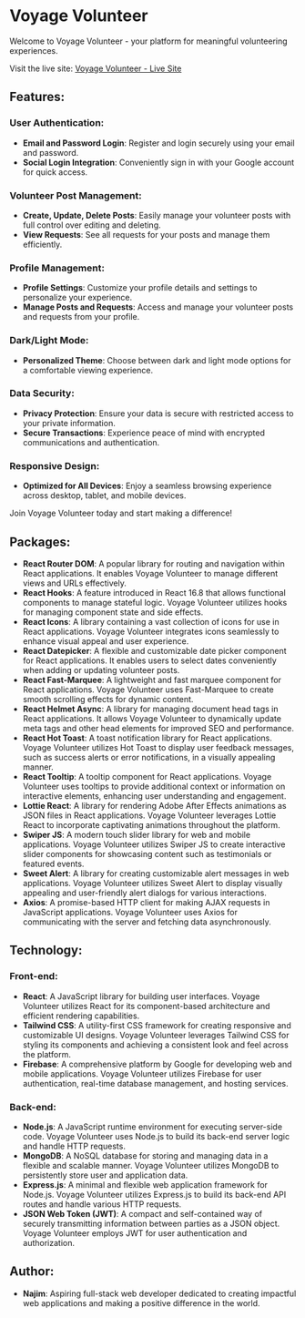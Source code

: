 # Voyage Volunteer

Welcome to Voyage Volunteer - your platform for meaningful volunteering experiences.

Visit the live site: [Voyage Volunteer - Live Site](https://voyage-volunteer.web.app/)

## Features:

### User Authentication:

- **Email and Password Login**: Register and login securely using your email and password.
- **Social Login Integration**: Conveniently sign in with your Google account for quick access.

### Volunteer Post Management:

- **Create, Update, Delete Posts**: Easily manage your volunteer posts with full control over editing and deleting.
- **View Requests**: See all requests for your posts and manage them efficiently.

### Profile Management:

- **Profile Settings**: Customize your profile details and settings to personalize your experience.
- **Manage Posts and Requests**: Access and manage your volunteer posts and requests from your profile.

### Dark/Light Mode:

- **Personalized Theme**: Choose between dark and light mode options for a comfortable viewing experience.

### Data Security:

- **Privacy Protection**: Ensure your data is secure with restricted access to your private information.
- **Secure Transactions**: Experience peace of mind with encrypted communications and authentication.

### Responsive Design:

- **Optimized for All Devices**: Enjoy a seamless browsing experience across desktop, tablet, and mobile devices.

Join Voyage Volunteer today and start making a difference!

## Packages:

- **React Router DOM**: A popular library for routing and navigation within React applications. It enables Voyage Volunteer to manage different views and URLs effectively.
- **React Hooks**: A feature introduced in React 16.8 that allows functional components to manage stateful logic. Voyage Volunteer utilizes hooks for managing component state and side effects.
- **React Icons**: A library containing a vast collection of icons for use in React applications. Voyage Volunteer integrates icons seamlessly to enhance visual appeal and user experience.
- **React Datepicker**: A flexible and customizable date picker component for React applications. It enables users to select dates conveniently when adding or updating volunteer posts.
- **React Fast-Marquee**: A lightweight and fast marquee component for React applications. Voyage Volunteer uses Fast-Marquee to create smooth scrolling effects for dynamic content.
- **React Helmet Async**: A library for managing document head tags in React applications. It allows Voyage Volunteer to dynamically update meta tags and other head elements for improved SEO and performance.
- **React Hot Toast**: A toast notification library for React applications. Voyage Volunteer utilizes Hot Toast to display user feedback messages, such as success alerts or error notifications, in a visually appealing manner.
- **React Tooltip**: A tooltip component for React applications. Voyage Volunteer uses tooltips to provide additional context or information on interactive elements, enhancing user understanding and engagement.
- **Lottie React**: A library for rendering Adobe After Effects animations as JSON files in React applications. Voyage Volunteer leverages Lottie React to incorporate captivating animations throughout the platform.
- **Swiper JS**: A modern touch slider library for web and mobile applications. Voyage Volunteer utilizes Swiper JS to create interactive slider components for showcasing content such as testimonials or featured events.
- **Sweet Alert**: A library for creating customizable alert messages in web applications. Voyage Volunteer utilizes Sweet Alert to display visually appealing and user-friendly alert dialogs for various interactions.
- **Axios**: A promise-based HTTP client for making AJAX requests in JavaScript applications. Voyage Volunteer uses Axios for communicating with the server and fetching data asynchronously.

## Technology:

### Front-end:

- **React**: A JavaScript library for building user interfaces. Voyage Volunteer utilizes React for its component-based architecture and efficient rendering capabilities.
- **Tailwind CSS**: A utility-first CSS framework for creating responsive and customizable UI designs. Voyage Volunteer leverages Tailwind CSS for styling its components and achieving a consistent look and feel across the platform.
- **Firebase**: A comprehensive platform by Google for developing web and mobile applications. Voyage Volunteer utilizes Firebase for user authentication, real-time database management, and hosting services.

### Back-end:

- **Node.js**: A JavaScript runtime environment for executing server-side code. Voyage Volunteer uses Node.js to build its back-end server logic and handle HTTP requests.
- **MongoDB**: A NoSQL database for storing and managing data in a flexible and scalable manner. Voyage Volunteer utilizes MongoDB to persistently store user and application data.
- **Express.js**: A minimal and flexible web application framework for Node.js. Voyage Volunteer utilizes Express.js to build its back-end API routes and handle various HTTP requests.
- **JSON Web Token (JWT)**: A compact and self-contained way of securely transmitting information between parties as a JSON object. Voyage Volunteer employs JWT for user authentication and authorization.

## Author:

- **Najim**: Aspiring full-stack web developer dedicated to creating impactful web applications and making a positive difference in the world.
